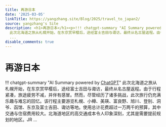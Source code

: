 ```yaml
---
title: 再游日本
date: '2025-03-05'
linkTitle: https://yangzhang.site/Blog/2025/travel_to_japan2/
source: yangzhang's Site
description: <h1>再游日本</h1><p>!!! chatgpt-summary "AI Summary powered by <a href="https://chat.openai.com/">ChatGPT</a>"
  此次北海道之旅从札幌开始，在东京赏早樱后，途经富士吉田与诹访，最终从名古屋返程。由于行程紧凑，旅途疲劳不减，并伴有感冒。然而，尽管经历了诸多挑战，此次旅行仍充满乐趣与难忘的回忆。该行程主要游览札幌、小樽、美瑛、富良野、旭川、登别、洞爷、函馆、东京及富士吉田、诹访等地。使用总计花费超过一万两千的预算，其中交通与住宿费用较大。北海道地区的高交通成本令人印象深刻，尤其是需要提前规划的地区。JR
  ...
disable_comments: true
---
```

<h1>再游日本</h1><p>!!! chatgpt-summary "AI Summary powered by <a href="https://chat.openai.com/">ChatGPT</a>" 此次北海道之旅从札幌开始，在东京赏早樱后，途经富士吉田与诹访，最终从名古屋返程。由于行程紧凑，旅途疲劳不减，并伴有感冒。然而，尽管经历了诸多挑战，此次旅行仍充满乐趣与难忘的回忆。该行程主要游览札幌、小樽、美瑛、富良野、旭川、登别、洞爷、函馆、东京及富士吉田、诹访等地。使用总计花费超过一万两千的预算，其中交通与住宿费用较大。北海道地区的高交通成本令人印象深刻，尤其是需要提前规划的地区。JR ...